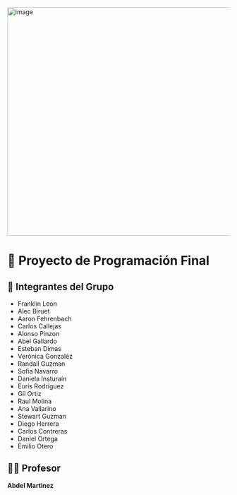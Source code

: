 <img width="1454" height="518" alt="image" src="https://github.com/user-attachments/assets/1ad884ef-395f-45f2-80bd-17bbceebcd29" />

# 📌 Proyecto de Programación Final

## 👥 Integrantes del Grupo

- Franklin Leon
- Alec Biruet  
- Aaron Fehrenbach  
- Carlos Callejas  
- Alonso Pinzon  
- Abel Gallardo  
- Esteban Dimas  
- Verónica Gonzaléz  
- Randall Guzman  
- Sofia Navarro  
- Daniela Insturaín  
- Euris Rodríguez  
- Gil Ortiz  
- Raul Molina
- Ana Vallarino
- Stewart Guzman
- Diego Herrera
- Carlos Contreras  
- Daniel Ortega
- Emilio Otero

## 👨‍🏫 Profesor

**Abdel Martinez**
